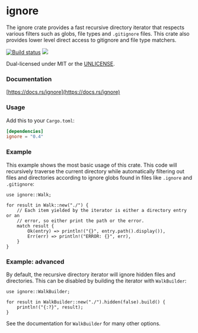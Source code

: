 # ignore

The ignore crate provides a fast recursive directory iterator that respects
various filters such as globs, file types and `.gitignore` files. This crate
also provides lower level direct access to gitignore and file type matchers.

[![Build status](https://github.com/BurntSushi/ripgrep/workflows/ci/badge.svg)](https://github.com/BurntSushi/ripgrep/actions)
[![](https://img.shields.io/crates/v/ignore.svg)](https://crates.io/crates/ignore)

Dual-licensed under MIT or the [UNLICENSE](https://unlicense.org/).

### Documentation

[https://docs.rs/ignore](https://docs.rs/ignore)

### Usage

Add this to your `Cargo.toml`:

```toml
[dependencies]
ignore = "0.4"
```

### Example

This example shows the most basic usage of this crate. This code will
recursively traverse the current directory while automatically filtering out
files and directories according to ignore globs found in files like
`.ignore` and `.gitignore`:

```rust,no_run
use ignore::Walk;

for result in Walk::new("./") {
    // Each item yielded by the iterator is either a directory entry or an
    // error, so either print the path or the error.
    match result {
        Ok(entry) => println!("{}", entry.path().display()),
        Err(err) => println!("ERROR: {}", err),
    }
}
```

### Example: advanced

By default, the recursive directory iterator will ignore hidden files and
directories. This can be disabled by building the iterator with `WalkBuilder`:

```rust,no_run
use ignore::WalkBuilder;

for result in WalkBuilder::new("./").hidden(false).build() {
    println!("{:?}", result);
}
```

See the documentation for `WalkBuilder` for many other options.
